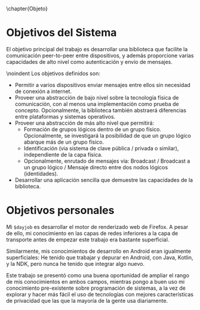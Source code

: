 \chapter{Objeto}

<!--
  En este apartado se describirán los objetivos funcionales y personales. Se
  debe presentar un objetivo principal y una serie de subobjetivos que sean
  alcanzables, razonables y medibles.

  Como recomendaciones para redactar correctamente este apartado, se deberían
  utilizar los verbos en infinitivo, para identificar de forma clara los
  resultados de cada objetivo como una acción a realizar.
-->

# Objetivos del Sistema

El objetivo principal del trabajo es desarrollar una biblioteca que facilite la
comunicación peer-to-peer entre dispositivos, y además proporcione varias
capacidades de alto nivel como autenticación y envío de mensajes.

\noindent Los objetivos definidos son:

 * Permitir a varios dispositivos enviar mensajes entre ellos sin necesidad de
   conexión a internet.
 * Proveer una abstracción de bajo nivel sobre la tecnología física de
   comunicación, con al menos una implementación como prueba de concepto.
   Opcionalmente, la biblioteca también abstraerá diferencias entre plataformas
   y sistemas operativos.
 * Proveer una abstracción de más alto nivel que permitirá:
   * Formación de grupos lógicos dentro de un grupo físico. Opcionalmente, se
     investigará la posibilidad de que un grupo lógico abarque más de un grupo
     físico.
   * Identificación (via sistema de clave pública / privada o similar),
     independiente de la capa física.
   * Opcionalmente, enrutado de mensajes via: Broadcast / Broadcast a un grupo
     lógico / Mensaje directo entre dos nodos lógicos (identidades).
 * Desarrollar una aplicación sencilla que demuestre las capacidades de la
   biblioteca.

# Objetivos personales

Mi `$dayjob` es desarrollar el motor de renderizado web de Firefox. A pesar de
ello, mi conocimiento en las capas de redes inferiores a la capa de transporte
antes de empezar este trabajo era bastante superficial.

Similarmente, mis conocimientos de desarrollo en Android eran igualmente
superficiales: He tenido que trabajar y depurar en Android, con Java, Kotlin, y
la NDK, pero nunca he tenido que integrar algo nuevo.

Este trabajo se presentó como una buena oportunidad de ampliar el rango de mis
conocimientos en ambos campos, mientras pongo a buen uso mi conocimiento
pre-existente sobre programación de sistemas, a la vez de explorar y hacer más
fácil el uso de tecnologías con mejores características de privacidad que las
que la mayoría de la gente usa diariamente.

